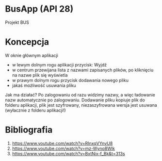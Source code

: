 # BusApp (API 28)
Projekt BUS


# Koncepcja

W oknie głównym aplikacji 

- w lewym dolnym rogu aplikacji przycisk: Wyjdź
- w centrum przewijana lista z nazwami zapisanych plików, 
po kliknięciu na nazwe plik się wyświetla
- w prawym dolnym rogu przycisk dodawania nowego pliku
- jakaś możliwość usuwania pliku

Jak ma działać?
Po zalogowaniu od razu widzimy nazwy, a więc ładowanie nazw automatycznie po zalogowaniu.
Dodawanie pliku kopiuje plik do folderu aplikacji, plik jest szyfrowany, niezaszyfrowana wersja jest usuwana (wyłacznie
z folderu aplikacji!)

# Bibliografia 

1) https://www.youtube.com/watch?v=RInxqVYnvU8
2) https://www.youtube.com/watch?v=mz-Wyno8WIk
3) https://www.youtube.com/watch?v=BxtNix-f_Bk&t=313s
